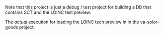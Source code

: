 Note that this project is just a debug / test project for building a DB that contains SCT and the LOINC test preview.

The _actual_ execution for loading the LOINC tech preview in in the va-solor-goods project.